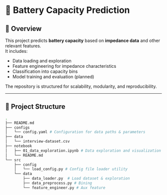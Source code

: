 # 🔋 Battery Capacity Prediction

## 📌 Overview
This project predicts **battery capacity** based on **impedance data** and other relevant features.  
It includes:
- Data loading and exploration
- Feature engineering for impedance characteristics
- Classification into capacity bins
- Model training and evaluation (planned)

The repository is structured for scalability, modularity, and reproducibility.

---

## 📂 Project Structure
```bash
.
├── README.md
├── configs
│   └── config.yaml # Configuration for data paths & parameters
├── data
│   └── interview-dataset.csv
├── notebook
│   ├── 01_data_exploration.ipynb # Data exploration and visualization
│   └── README.md
└── src
    ├── config
    │   └── load_config.py # Config file loader utility
    └── data
        ├── data_loader.py  # Load dataset & exploration
        ├── data_preprocess.py # Bining
        └── feature_engineer.py # Aux feature
```